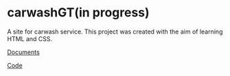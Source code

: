 # carwashGT(in progress)

A site for carwash service.
This project was created with the aim of learning HTML and CSS. 

[Documents](https://github.com/MurphyDM/carwashGT/tree/master/Documents)

[Code](https://github.com/MurphyDM/carwashGT/tree/master/GT)


